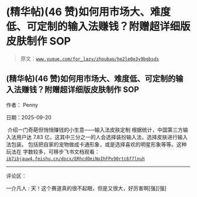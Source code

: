 # (精华帖)(46 赞)⁠如何用市场大、难度低、可定制的输入法赚钱？附赠超详细版皮肤制作 SOP‌‍⁠‌⁠ ‌‍

> 原文：[`www.yuque.com/for_lazy/zhoubao/he2le0e3y9bgbsds`](https://www.yuque.com/for_lazy/zhoubao/he2le0e3y9bgbsds)

## (精华帖)(46 赞)⁠如何用市场大、难度低、可定制的输入法赚钱？附赠超详细版皮肤制作 SOP‌‍⁠‌⁠ ‌‍

作者： Penny

日期：2025-09-20

​​⁠​‌⁠​﻿​​‌​​​​‍​​​⁠⁠​‬﻿‌‌‍⁠​⁠​‍⁠​⁠​ 介绍一门奇葩但悄悄赚钱的小生意——输入法皮肤定制
根据统计，中国第三方输入法用户达 7.83 亿，这其中三分之一的人会选择装扮输入法，选择皮肤进行输入法包装。
包括把自家的宠物做成卡通形象，或是选择喜欢的明星形象等等。这种玩法在 字数较多，可移步飞书文档观看：
‌[`ib7ibjauw4.feishu.cn/docx/ERhcdOeiNoIhFPx90rtc6f7lnuh`](https://ib7ibjauw4.feishu.cn/docx/ERhcdOeiNoIhFPx90rtc6f7lnuh)

* * *

评论区：

一介凡人 : 天！这个赛道真的很不起眼，但是又很大，好厉害啊[强][强]